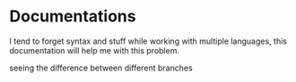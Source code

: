 # Documentations
I tend to forget syntax and stuff while working with multiple languages, this documentation will help me with this problem.

seeing the difference between different branches

